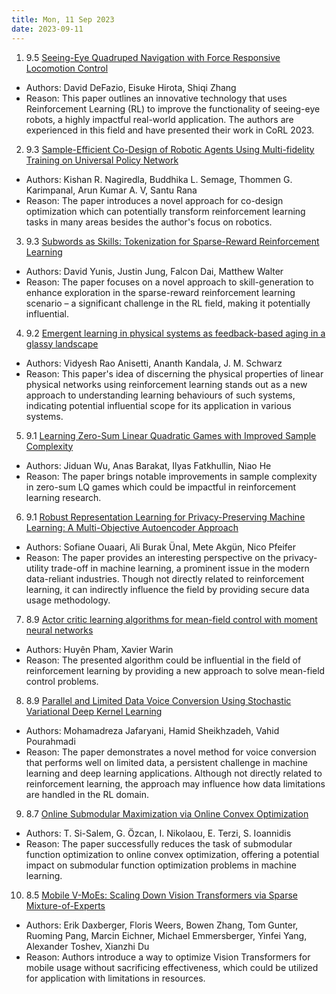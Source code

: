 ```yaml
---
title: Mon, 11 Sep 2023
date: 2023-09-11
---
```

1. 9.5 [Seeing-Eye Quadruped Navigation with Force Responsive Locomotion Control](https://arxiv.org/abs/2309.04370)
* Authors: David DeFazio, Eisuke Hirota, Shiqi Zhang
* Reason: This paper outlines an innovative technology that uses Reinforcement Learning (RL) to improve the functionality of seeing-eye robots, a highly impactful real-world application. The authors are experienced in this field and have presented their work in CoRL 2023.

2. 9.3 [Sample-Efficient Co-Design of Robotic Agents Using Multi-fidelity Training on Universal Policy Network](https://arxiv.org/abs/2309.04085)
* Authors: Kishan R. Nagiredla, Buddhika L. Semage, Thommen G. Karimpanal, Arun Kumar A. V, Santu Rana
* Reason: The paper introduces a novel approach for co-design optimization which can potentially transform reinforcement learning tasks in many areas besides the author's focus on robotics.

3. 9.3 [Subwords as Skills: Tokenization for Sparse-Reward Reinforcement Learning](https://arxiv.org/abs/2309.04459)
* Authors: David Yunis, Justin Jung, Falcon Dai, Matthew Walter
* Reason: The paper focuses on a novel approach to skill-generation to enhance exploration in the sparse-reward reinforcement learning scenario – a significant challenge in the RL field, making it potentially influential.

4. 9.2 [Emergent learning in physical systems as feedback-based aging in a glassy landscape](https://arxiv.org/abs/2309.04382)
* Authors: Vidyesh Rao Anisetti, Ananth Kandala, J. M. Schwarz
* Reason: This paper's idea of discerning the physical properties of linear physical networks using reinforcement learning stands out as a new approach to understanding learning behaviours of such systems, indicating potential influential scope for its application in various systems.

5. 9.1 [Learning Zero-Sum Linear Quadratic Games with Improved Sample Complexity](https://arxiv.org/abs/2309.04272)
* Authors: Jiduan Wu, Anas Barakat, Ilyas Fatkhullin, Niao He
* Reason: The paper brings notable improvements in sample complexity in zero-sum LQ games which could be impactful in reinforcement learning research.

6. 9.1 [Robust Representation Learning for Privacy-Preserving Machine Learning: A Multi-Objective Autoencoder Approach](https://arxiv.org/abs/2309.04427)
* Authors: Sofiane Ouaari, Ali Burak Ünal, Mete Akgün, Nico Pfeifer
* Reason: The paper provides an interesting perspective on the privacy-utility trade-off in machine learning, a prominent issue in the modern data-reliant industries. Though not directly related to reinforcement learning, it can indirectly influence the field by providing secure data usage methodology.

7. 8.9 [Actor critic learning algorithms for mean-field control with moment neural networks](https://arxiv.org/abs/2309.04317)
* Authors: Huyên Pham, Xavier Warin
* Reason: The presented algorithm could be influential in the field of reinforcement learning by providing a new approach to solve mean-field control problems.

8. 8.9 [Parallel and Limited Data Voice Conversion Using Stochastic Variational Deep Kernel Learning](https://arxiv.org/abs/2309.04420)
* Authors: Mohamadreza Jafaryani, Hamid Sheikhzadeh, Vahid Pourahmadi
* Reason: The paper demonstrates a novel method for voice conversion that performs well on limited data, a persistent challenge in machine learning and deep learning applications. Although not directly related to reinforcement learning, the approach may influence how data limitations are handled in the RL domain.

9. 8.7 [Online Submodular Maximization via Online Convex Optimization](https://arxiv.org/abs/2309.04339)
* Authors: T. Si-Salem, G. Özcan, I. Nikolaou, E. Terzi, S. Ioannidis
* Reason: The paper successfully reduces the task of submodular function optimization to online convex optimization, offering a potential impact on submodular function optimization problems in machine learning.

10. 8.5 [Mobile V-MoEs: Scaling Down Vision Transformers via Sparse Mixture-of-Experts](https://arxiv.org/abs/2309.04354)
* Authors: Erik Daxberger, Floris Weers, Bowen Zhang, Tom Gunter, Ruoming Pang, Marcin Eichner, Michael Emmersberger, Yinfei Yang, Alexander Toshev, Xianzhi Du
* Reason: Authors introduce a way to optimize Vision Transformers for mobile usage without sacrificing effectiveness, which could be utilized for application with limitations in resources.

